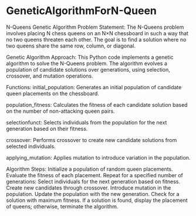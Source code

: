 # GeneticAlgorithmForN-Queen
N-Queens Genetic Algorithm
Problem Statement:
The N-Queens problem involves placing N chess queens on an N×N chessboard in such a way that no two queens threaten each other. The goal is to find a solution where no two queens share the same row, column, or diagonal.

Genetic Algorithm Approach:
This Python code implements a genetic algorithm to solve the N-Queens problem. The algorithm evolves a population of candidate solutions over generations, using selection, crossover, and mutation operations.

Functions:
initial_population: Generates an initial population of candidate queen placements on the chessboard.

population_fitness: Calculates the fitness of each candidate solution based on the number of non-attacking queen pairs.

selectionfunct: Selects individuals from the population for the next generation based on their fitness.

crossover: Performs crossover to create new candidate solutions from selected individuals.

applying_mutation: Applies mutation to introduce variation in the population.

Algorithm Steps:
Initialize a population of random queen placements.
Evaluate the fitness of each placement.
Repeat for a specified number of generations:
Select individuals for the next generation based on fitness.
Create new candidates through crossover.
Introduce mutation in the population.
Update the population with the new generation.
Check for a solution with maximum fitness.
If a solution is found, display the placement of queens; otherwise, terminate the algorithm.
